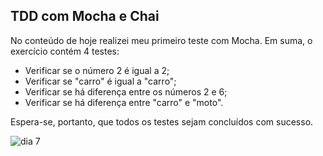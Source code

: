 <h2> TDD com Mocha e Chai</h2>

No conteúdo de hoje realizei meu primeiro teste com Mocha.
Em suma, o exercício contém 4 testes:
- Verificar se o número 2 é igual a 2;
- Verificar se "carro" é igual a "carro";
- Verificar se há diferença entre os números 2 e 6;
- Verificar se há diferença entre "carro" e "moto".

Espera-se, portanto, que todos os testes sejam concluídos com sucesso.




![dia 7](https://user-images.githubusercontent.com/107884724/186163821-ce64f7b3-1577-495c-82fe-6c93c00ec092.png)

